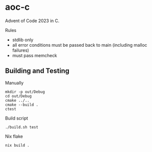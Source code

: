 # aoc-c

Advent of Code 2023 in C.

Rules
- stdlib only
- all error conditions must be passed back to main (including malloc failures)
- must pass memcheck

## Building and Testing

Manually
```
mkdir -p out/Debug
cd out/Debug
cmake ../..
cmake --build .
ctest
```

Build script
```
./build.sh test
```

Nix flake
```
nix build .
```
